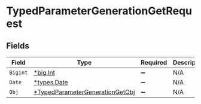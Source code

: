 # TypedParameterGenerationGetRequest


## Fields

| Field                                                                                        | Type                                                                                         | Required                                                                                     | Description                                                                                  |
| -------------------------------------------------------------------------------------------- | -------------------------------------------------------------------------------------------- | -------------------------------------------------------------------------------------------- | -------------------------------------------------------------------------------------------- |
| `Bigint`                                                                                     | [*big.Int](https://pkg.go.dev/math/big#Int)                                                  | :heavy_minus_sign:                                                                           | N/A                                                                                          |
| `Date`                                                                                       | [*types.Date](../../types/date.md)                                                           | :heavy_minus_sign:                                                                           | N/A                                                                                          |
| `Obj`                                                                                        | [*TypedParameterGenerationGetObj](../../models/operations/typedparametergenerationgetobj.md) | :heavy_minus_sign:                                                                           | N/A                                                                                          |